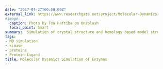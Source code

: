 ```yaml
---
date: "2017-04-27T00:00:00Z"
external_link: https://www.researchgate.net/project/Molecular-Dynamics-and-Simulation-of-Enzymes
#image:
  caption: Photo by Toa Heftiba on Unsplash
  focal_point: Smart
summary:  Simulation of crystal structure and homology based model structures of proteins preferably microbial enzymes for protein ligand interaction study.
tags:
- MD simulation
- kinase
- proteins
- Protein-Ligand
title: Molecular Dynamics Simulation of Enzymes
---
```

